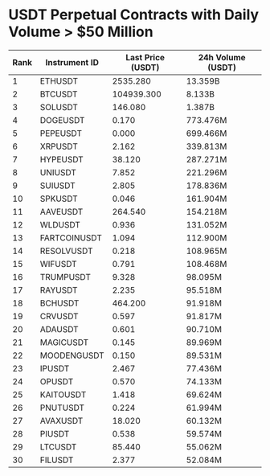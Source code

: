 # USDT Perpetual Contracts with Daily Volume > $50 Million

| Rank | Instrument ID | Last Price (USDT) | 24h Volume (USDT) |
|------|---------------|-------------------|-------------------|
| 1 | ETHUSDT | 2535.280 | 13.359B |
| 2 | BTCUSDT | 104939.300 | 8.133B |
| 3 | SOLUSDT | 146.080 | 1.387B |
| 4 | DOGEUSDT | 0.170 | 773.476M |
| 5 | PEPEUSDT | 0.000 | 699.466M |
| 6 | XRPUSDT | 2.162 | 339.813M |
| 7 | HYPEUSDT | 38.120 | 287.271M |
| 8 | UNIUSDT | 7.852 | 221.296M |
| 9 | SUIUSDT | 2.805 | 178.836M |
| 10 | SPKUSDT | 0.046 | 161.904M |
| 11 | AAVEUSDT | 264.540 | 154.218M |
| 12 | WLDUSDT | 0.936 | 131.052M |
| 13 | FARTCOINUSDT | 1.094 | 112.900M |
| 14 | RESOLVUSDT | 0.218 | 108.965M |
| 15 | WIFUSDT | 0.791 | 108.468M |
| 16 | TRUMPUSDT | 9.328 | 98.095M |
| 17 | RAYUSDT | 2.235 | 95.518M |
| 18 | BCHUSDT | 464.200 | 91.918M |
| 19 | CRVUSDT | 0.597 | 91.817M |
| 20 | ADAUSDT | 0.601 | 90.710M |
| 21 | MAGICUSDT | 0.145 | 89.969M |
| 22 | MOODENGUSDT | 0.150 | 89.531M |
| 23 | IPUSDT | 2.467 | 77.436M |
| 24 | OPUSDT | 0.570 | 74.133M |
| 25 | KAITOUSDT | 1.418 | 69.624M |
| 26 | PNUTUSDT | 0.224 | 61.994M |
| 27 | AVAXUSDT | 18.020 | 60.132M |
| 28 | PIUSDT | 0.538 | 59.574M |
| 29 | LTCUSDT | 85.440 | 55.062M |
| 30 | FILUSDT | 2.377 | 52.084M |

